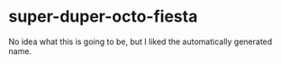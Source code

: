 # super-duper-octo-fiesta
No idea what this is going to be, but I liked the automatically generated name.
